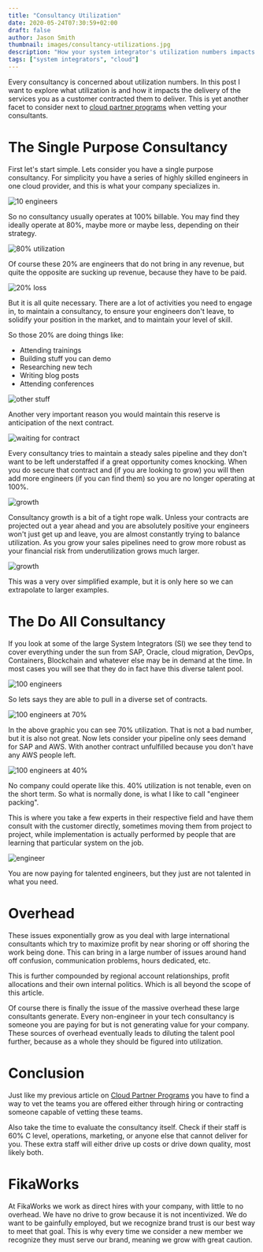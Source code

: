 ```yaml
---
title: "Consultancy Utilization"
date: 2020-05-24T07:30:59+02:00
draft: false
author: Jason Smith
thumbnail: images/consultancy-utilizations.jpg
description: "How your system integrator's utilization numbers impacts your delivery."
tags: ["system integrators", "cloud"]
---
```


Every consultancy is concerned about utilization numbers. In this post I want to explore
what utilization is and how it impacts the delivery of the services you as a customer contracted
them to deliver. This is yet another facet to consider next to [cloud partner programs](/blog/cloud-partner-programs/) when vetting your consultants.

# The Single Purpose Consultancy

First let's start simple.  Lets consider you have a single purpose consultancy. For simplicity
you have a series of highly skilled engineers in one cloud provider, and this is what your
company specializes in.

![10 engineers](images/10engineers.png)

So no consultancy usually operates at 100% billable. You may find they ideally operate at
80%, maybe more or maybe less, depending on their strategy.

![80% utilization](images/10engineers-80.png)

Of course these 20% are engineers that do not bring in any revenue, but quite the opposite
are sucking up revenue, because they have to be paid.

![20% loss](images/10engineers-80-cashflow.png)

But it is all quite necessary. There are a lot of activities you need to engage in,
to maintain a consultancy, to ensure your engineers don't leave, to solidify your position
in the market, and to maintain your level of skill.

So those 20% are doing things like:

- Attending trainings
- Building stuff you can demo
- Researching new tech
- Writing blog posts
- Attending conferences

![other stuff](images/10engineers-80-otherstuff.png)

Another very important reason you would maintain this reserve is anticipation of the next contract.

![waiting for contract](images/10engineers-80-contract.png)

Every consultancy tries to maintain a steady sales pipeline and they don't want to be
left understaffed if a great opportunity comes knocking. When you do secure that contract and
(if you are looking to grow)
you will then add more engineers (if you can find them) so you are no longer operating at
100%.

![growth](images/10engineers-and-2.png)

Consultancy growth is a bit of a tight rope walk. Unless your contracts are projected out
a year ahead and you are absolutely positive your engineers won't just get up and leave, you
are almost constantly trying to balance utilization. As you grow your sales pipelines need to grow
more robust as your financial risk from underutilization grows much larger.

![growth](images/12engineers-underutilized.png)

This was a very over simplified example, but it is only here so we
can extrapolate to larger examples.

# The Do All Consultancy

If you look at some of the large System Integrators (SI) we see they tend to cover everything
under the sun from SAP, Oracle, cloud migration, DevOps, Containers,
Blockchain and whatever else may be in demand at the time.
In most cases you will see that they do in fact have this diverse talent pool.

![100 engineers](images/100engineers.png)

So lets says they are able to pull in a diverse set of contracts.

![100 engineers at 70%](images/100engineers-70.png)

In the above graphic you can see 70% utilization.  That is not a bad number, but it is also not great. Now lets consider your pipeline only sees
demand for SAP and AWS.  With another contract unfulfilled because you don't have any AWS people
left.

![100 engineers at 40%](images/100engineers-40.png)

No company could operate like this.  40% utilization is not tenable, even on the short term.
So what is normally done, is what I like to call "engineer packing".

This is where you take a few experts in their respective field and have them consult with
the customer directly, sometimes moving them from project to project, while implementation
is actually performed by people that are learning that particular system on the job.

![engineer](images/engineer-packing.png)

You are now paying for talented engineers, but they just are not talented
in what you need.

# Overhead

These issues exponentially grow as you deal with large international consultants which try to
maximize profit by near shoring or off shoring the work being done. This can bring in a
large number of issues around hand off confusion, communication problems,
hours dedicated, etc.

This is further compounded by regional account relationships, profit allocations and their own
internal politics.  Which is all beyond the scope of this article.

Of course there is finally the issue of the massive overhead these large consultants generate.  Every
non-engineer in your tech consultancy is someone you are paying for but is not generating value for
your company.  These sources of overhead eventually leads to diluting the talent
pool further, because as a whole they should be figured into utilization.

# Conclusion

Just like my previous article on [Cloud Partner Programs](/blog/cloud-partner-programs/) you have
to find a way to vet the teams you are offered either through hiring or contracting
someone capable of vetting these teams.

Also take the time to evaluate the consultancy itself.  Check if their staff is 60% C level,
operations, marketing, or anyone else that cannot deliver for you. These extra staff will
either drive up costs or drive down quality, most likely both.

# FikaWorks

At FikaWorks we work as direct hires with your company, with little to no overhead.  We have no
drive to grow because it is not incentivized. We do want to be gainfully employed, but we recognize
brand trust is our best way to meet that goal.  This is why every time we consider a new member
we recognize they must serve our brand, meaning we grow with great caution.
